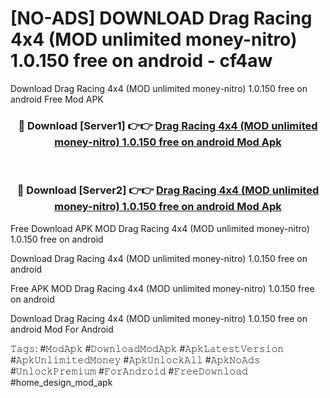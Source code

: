 # [NO-ADS] DOWNLOAD Drag Racing 4x4 (MOD unlimited money-nitro) 1.0.150 free on android - cf4aw
Download Drag Racing 4x4 (MOD unlimited money-nitro) 1.0.150 free on android Free Mod APK

<div align="center">
<h3>🔴 Download [Server1] 👉👉 <a href="https://apk-comot.site?title=Drag_Racing_4x4_(MOD_unlimited_money-nitro)_1.0.150_free_on_android">Drag Racing 4x4 (MOD unlimited money-nitro) 1.0.150 free on android Mod Apk</a></h3><br>

<h3>🔴 Download [Server2] 👉👉 <a href="https://apk-comot.site?title=Drag_Racing_4x4_(MOD_unlimited_money-nitro)_1.0.150_free_on_android">Drag Racing 4x4 (MOD unlimited money-nitro) 1.0.150 free on android Mod Apk</a></h3>
</div>


Free Download APK MOD Drag Racing 4x4 (MOD unlimited money-nitro) 1.0.150 free on android

Download Drag Racing 4x4 (MOD unlimited money-nitro) 1.0.150 free on android 

Free APK MOD Drag Racing 4x4 (MOD unlimited money-nitro) 1.0.150 free on android 

Download Drag Racing 4x4 (MOD unlimited money-nitro) 1.0.150 free on android Mod For Android

𝚃𝚊𝚐𝚜: #𝙼𝚘𝚍𝙰𝚙𝚔 #𝙳𝚘𝚠𝚗𝚕𝚘𝚊𝚍𝙼𝚘𝚍𝙰𝚙𝚔 #𝙰𝚙𝚔𝙻𝚊𝚝𝚎𝚜𝚝𝚅𝚎𝚛𝚜𝚒𝚘𝚗 #𝙰𝚙𝚔𝚄𝚗𝚕𝚒𝚖𝚒𝚝𝚎𝚍𝙼𝚘𝚗𝚎𝚢 #𝙰𝚙𝚔𝚄𝚗𝚕𝚘𝚌𝚔𝙰𝚕𝚕 #𝙰𝚙𝚔𝙽𝚘𝙰𝚍𝚜 #𝚄𝚗𝚕𝚘𝚌𝚔𝙿𝚛𝚎𝚖𝚒𝚞𝚖 #𝙵𝚘𝚛𝙰𝚗𝚍𝚛𝚘𝚒𝚍 #𝙵𝚛𝚎𝚎𝙳𝚘𝚠𝚗𝚕𝚘𝚊𝚍 #home_design_mod_apk